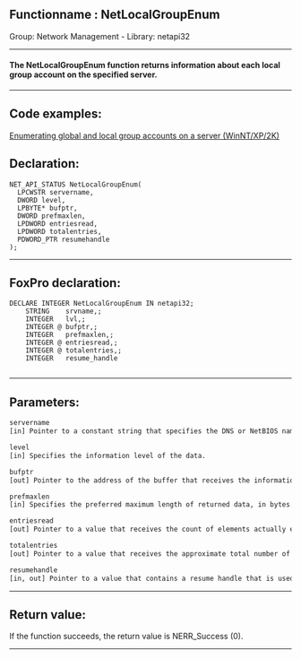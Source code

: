 <link rel="stylesheet" type="text/css" href="../../css/win32api.css">  
<link rel="stylesheet" href="https://cdnjs.cloudflare.com/ajax/libs/font-awesome/4.7.0/css/font-awesome.min.css">

## Functionname : NetLocalGroupEnum
Group: Network Management - Library: netapi32    
***  


#### The NetLocalGroupEnum function returns information about each local group account on the specified server.
***  


## Code examples:
[Enumerating global and local group accounts on a server (WinNT/XP/2K)](../../samples/sample_411.md)  

## Declaration:
```foxpro  
NET_API_STATUS NetLocalGroupEnum(
  LPCWSTR servername,
  DWORD level,
  LPBYTE* bufptr,
  DWORD prefmaxlen,
  LPDWORD entriesread,
  LPDWORD totalentries,
  PDWORD_PTR resumehandle
);  
```  
***  


## FoxPro declaration:
```foxpro  
DECLARE INTEGER NetLocalGroupEnum IN netapi32;
	STRING    srvname,;
	INTEGER   lvl,;
	INTEGER @ bufptr,;
	INTEGER   prefmaxlen,;
	INTEGER @ entriesread,;
	INTEGER @ totalentries,;
	INTEGER   resume_handle
  
```  
***  


## Parameters:
```txt  
servername
[in] Pointer to a constant string that specifies the DNS or NetBIOS name of the remote server on which the function is to execute. If this parameter is NULL, the local computer is used.

level
[in] Specifies the information level of the data.

bufptr
[out] Pointer to the address of the buffer that receives the information structure.

prefmaxlen
[in] Specifies the preferred maximum length of returned data, in bytes.

entriesread
[out] Pointer to a value that receives the count of elements actually enumerated.

totalentries
[out] Pointer to a value that receives the approximate total number of entries that could have been enumerated from the current resume position.

resumehandle
[in, out] Pointer to a value that contains a resume handle that is used to continue an existing local group search.  
```  
***  


## Return value:
If the function succeeds, the return value is NERR_Success (0).  
***  

